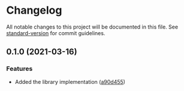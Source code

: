 # Changelog

All notable changes to this project will be documented in this file. See [standard-version](https://github.com/conventional-changelog/standard-version) for commit guidelines.

## 0.1.0 (2021-03-16)


### Features

* Added the library implementation ([a90d455](https://github.com/juvsqz/react-http-client/commit/a90d4558de7204771416dd2448affbd064568bc4))
